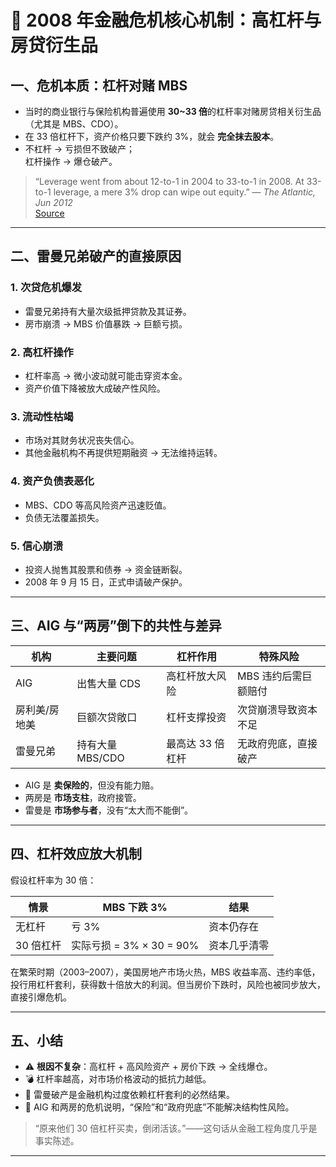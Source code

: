# 🏦 2008 年金融危机核心机制：高杠杆与房贷衍生品

## 一、危机本质：杠杆对赌 MBS

- 当时的商业银行与保险机构普遍使用 **30~33 倍**的杠杆率对赌房贷相关衍生品（尤其是 MBS、CDO）。
- 在 33 倍杠杆下，资产价格只要下跌约 3%，就会 **完全抹去股本**。
- 不杠杆 → 亏损但不致破产；  
  杠杆操作 → 爆仓破产。

> “Leverage went from about 12-to-1 in 2004 to 33-to-1 in 2008. At 33-to-1 leverage, a mere 3% drop can wipe out equity.” — *The Atlantic, Jun 2012*  
> [Source](https://www.theatlantic.com/magazine/archive/2012/06/how-we-got-the-crash-wrong/308984/#:~:text=Leverage%2C%20we've%20been%20told,can%20wipe%20out%20its%20equity.)

---

## 二、雷曼兄弟破产的直接原因

### 1. 次贷危机爆发
- 雷曼兄弟持有大量次级抵押贷款及其证券。  
- 房市崩溃 → MBS 价值暴跌 → 巨额亏损。

### 2. 高杠杆操作
- 杠杆率高 → 微小波动就可能击穿资本金。  
- 资产价值下降被放大成破产性风险。

### 3. 流动性枯竭
- 市场对其财务状况丧失信心。  
- 其他金融机构不再提供短期融资 → 无法维持运转。

### 4. 资产负债表恶化
- MBS、CDO 等高风险资产迅速贬值。  
- 负债无法覆盖损失。

### 5. 信心崩溃
- 投资人抛售其股票和债券 → 资金链断裂。  
- 2008 年 9 月 15 日，正式申请破产保护。

---

## 三、AIG 与“两房”倒下的共性与差异

| 机构 | 主要问题 | 杠杆作用 | 特殊风险 |
|------|----------|-----------|-----------|
| AIG | 出售大量 CDS | 高杠杆放大风险 | MBS 违约后需巨额赔付 |
| 房利美/房地美 | 巨额次贷敞口 | 杠杆支撑投资 | 次贷崩溃导致资本不足 |
| 雷曼兄弟 | 持有大量 MBS/CDO | 最高达 33 倍杠杆 | 无政府兜底，直接破产 |

- AIG 是 **卖保险的**，但没有能力赔。  
- 两房是 **市场支柱**，政府接管。  
- 雷曼是 **市场参与者**，没有“太大而不能倒”。

---

## 四、杠杆效应放大机制

假设杠杆率为 30 倍：

| 情景 | MBS 下跌 3% | 结果 |
|------|-------------|------|
| 无杠杆 | 亏 3% | 资本仍存在 |
| 30 倍杠杆 | 实际亏损 = 3% × 30 = 90% | 资本几乎清零 |

在繁荣时期（2003–2007），美国房地产市场火热，MBS 收益率高、违约率低，投行用杠杆套利，获得数十倍放大的利润。但当房价下跌时，风险也被同步放大，直接引爆危机。

---

## 五、小结

- ⚠️ **根因不复杂**：高杠杆 + 高风险资产 + 房价下跌 → 全线爆仓。  
- 💣 杠杆率越高，对市场价格波动的抵抗力越低。  
- 🧨 雷曼破产是金融机构过度依赖杠杆套利的必然结果。  
- 🏦 AIG 和两房的危机说明，“保险”和“政府兜底”不能解决结构性风险。

> “原来他们 30 倍杠杆买卖，倒闭活该。”——这句话从金融工程角度几乎是事实陈述。

---
